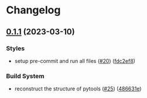 # Changelog

## [0.1.1](https://github.com/xshaokun/gadgets/compare/v0.1.0...v0.1.1) (2023-03-10)


### Styles

* setup pre-commit and run all files ([#20](https://github.com/xshaokun/gadgets/issues/20)) ([fdc2ef8](https://github.com/xshaokun/gadgets/commit/fdc2ef88bc23eda267d39027cc8197da568b988b))


### Build System

* reconstruct the structure of pytools ([#25](https://github.com/xshaokun/gadgets/issues/25)) ([486631e](https://github.com/xshaokun/gadgets/commit/486631ecdc9f557416590c9c0f6195698bbdc759))
